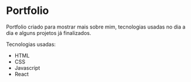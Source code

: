 # Portfolio

Portfolio criado para mostrar mais sobre mim, tecnologias usadas no dia a dia e alguns projetos já finalizados.

Tecnologias usadas:

- HTML
- CSS
- Javascript
- React
